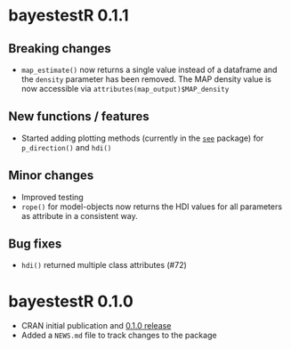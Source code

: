 # bayestestR 0.1.1

## Breaking changes

- `map_estimate()` now returns a single value instead of a dataframe and the `density` parameter has been removed. The MAP density value is now accessible via `attributes(map_output)$MAP_density`

## New functions / features

- Started adding plotting methods (currently in the [`see`](https://github.com/easystats/see) package) for `p_direction()` and `hdi()`

## Minor changes

- Improved testing
- `rope()` for model-objects now returns the HDI values for all parameters as attribute in a consistent way.

## Bug fixes

- `hdi()` returned multiple class attributes (#72)

# bayestestR 0.1.0

- CRAN initial publication and [0.1.0 release](https://github.com/easystats/bayestestR/releases/tag/v0.1.0)
- Added a `NEWS.md` file to track changes to the package
